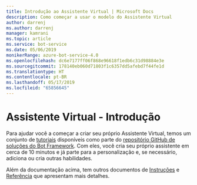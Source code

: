 ```yaml
---
title: Introdução ao Assistente Virtual | Microsoft Docs
description: Como começar a usar o modelo do Assistente Virtual
author: darrenj
ms.author: darrenj
manager: kamrani
ms.topic: article
ms.service: bot-service
ms.date: 05/06/2019
monikerRange: azure-bot-service-4.0
ms.openlocfilehash: dc6e7177ff06f868e96618f1edb6c31d98884e3e
ms.sourcegitcommit: 178140eb060d71803f1c6357dd5afebd7f44fe1d
ms.translationtype: HT
ms.contentlocale: pt-BR
ms.lasthandoff: 05/17/2019
ms.locfileid: "65856645"
---
```

# <a name="virtual-assistant---getting-started"></a>Assistente Virtual - Introdução

Para ajudar você a começar a criar seu próprio Assistente Virtual, temos um conjunto de [tutoriais](https://github.com/microsoft/AI/tree/master/docs#tutorials) disponíveis como parte do [repositório GitHub de soluções do Bot Framework](https://github.com/Microsoft/botframework-solutions). Com eles, você cria seu próprio assistente em cerca de 10 minutos e já parte para a personalização e, se necessário, adiciona ou cria outras habilidades.

Além da documentação acima, tem outros documentos de [Instruções](https://github.com/microsoft/AI/tree/master/docs#how-to) e [Referência](https://github.com/microsoft/AI/tree/master/docs#reference) que apresentam mais detalhes.